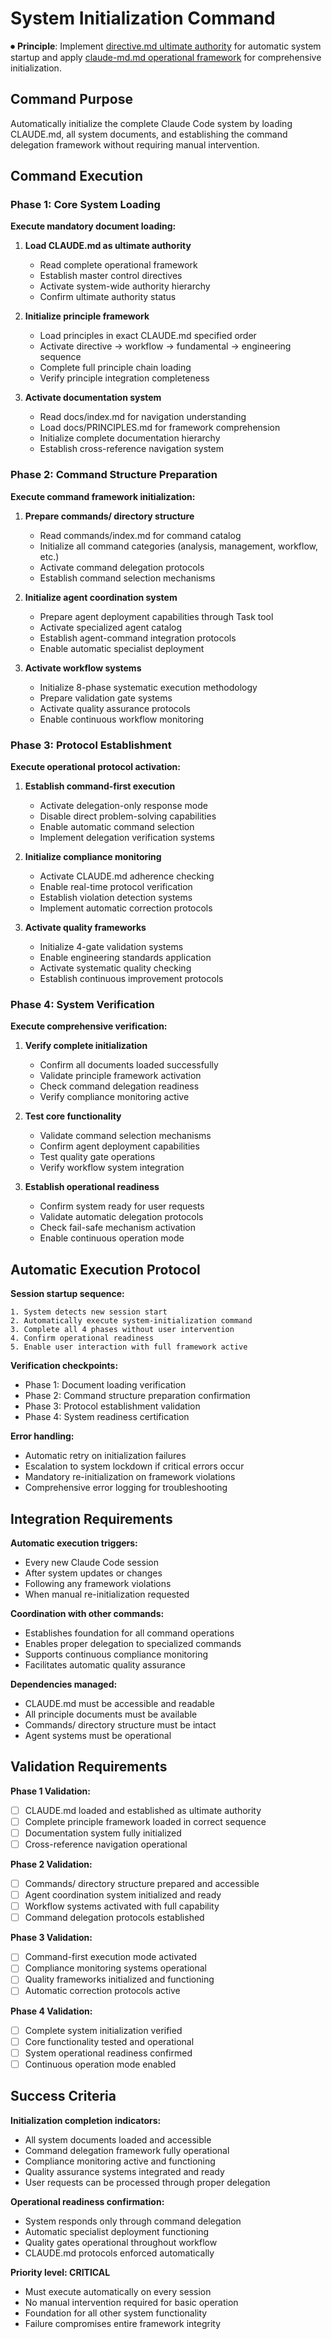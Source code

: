 # System Initialization Command

⏺ **Principle**: Implement [directive.md ultimate authority](../../docs/principles/directive.md) for automatic system startup and apply [claude-md.md operational framework](../../docs/principles/claude-md.md) for comprehensive initialization.

## Command Purpose

Automatically initialize the complete Claude Code system by loading CLAUDE.md, all system documents, and establishing the command delegation framework without requiring manual intervention.

## Command Execution

### Phase 1: Core System Loading

**Execute mandatory document loading:**
1. **Load CLAUDE.md as ultimate authority**
   - Read complete operational framework
   - Establish master control directives
   - Activate system-wide authority hierarchy
   - Confirm ultimate authority status

2. **Initialize principle framework**
   - Load principles in exact CLAUDE.md specified order
   - Activate directive → workflow → fundamental → engineering sequence
   - Complete full principle chain loading
   - Verify principle integration completeness

3. **Activate documentation system**
   - Read docs/index.md for navigation understanding
   - Load docs/PRINCIPLES.md for framework comprehension
   - Initialize complete documentation hierarchy
   - Establish cross-reference navigation system

### Phase 2: Command Structure Preparation

**Execute command framework initialization:**
1. **Prepare commands/ directory structure**
   - Read commands/index.md for command catalog
   - Initialize all command categories (analysis, management, workflow, etc.)
   - Activate command delegation protocols
   - Establish command selection mechanisms

2. **Initialize agent coordination system**
   - Prepare agent deployment capabilities through Task tool
   - Activate specialized agent catalog
   - Establish agent-command integration protocols
   - Enable automatic specialist deployment

3. **Activate workflow systems**
   - Initialize 8-phase systematic execution methodology
   - Prepare validation gate systems
   - Activate quality assurance protocols
   - Enable continuous workflow monitoring

### Phase 3: Protocol Establishment

**Execute operational protocol activation:**
1. **Establish command-first execution**
   - Activate delegation-only response mode
   - Disable direct problem-solving capabilities
   - Enable automatic command selection
   - Implement delegation verification systems

2. **Initialize compliance monitoring**
   - Activate CLAUDE.md adherence checking
   - Enable real-time protocol verification
   - Establish violation detection systems
   - Implement automatic correction protocols

3. **Activate quality frameworks**
   - Initialize 4-gate validation systems
   - Enable engineering standards application
   - Activate systematic quality checking
   - Establish continuous improvement protocols

### Phase 4: System Verification

**Execute comprehensive verification:**
1. **Verify complete initialization**
   - Confirm all documents loaded successfully
   - Validate principle framework activation
   - Check command delegation readiness
   - Verify compliance monitoring active

2. **Test core functionality**
   - Validate command selection mechanisms
   - Confirm agent deployment capabilities
   - Test quality gate operations
   - Verify workflow system integration

3. **Establish operational readiness**
   - Confirm system ready for user requests
   - Validate automatic delegation protocols
   - Check fail-safe mechanism activation
   - Enable continuous operation mode

## Automatic Execution Protocol

**Session startup sequence:**
```
1. System detects new session start
2. Automatically execute system-initialization command
3. Complete all 4 phases without user intervention
4. Confirm operational readiness
5. Enable user interaction with full framework active
```

**Verification checkpoints:**
- Phase 1: Document loading verification
- Phase 2: Command structure preparation confirmation
- Phase 3: Protocol establishment validation
- Phase 4: System readiness certification

**Error handling:**
- Automatic retry on initialization failures
- Escalation to system lockdown if critical errors occur
- Mandatory re-initialization on framework violations
- Comprehensive error logging for troubleshooting

## Integration Requirements

**Automatic execution triggers:**
- Every new Claude Code session
- After system updates or changes
- Following any framework violations
- When manual re-initialization requested

**Coordination with other commands:**
- Establishes foundation for all command operations
- Enables proper delegation to specialized commands
- Supports continuous compliance monitoring
- Facilitates automatic quality assurance

**Dependencies managed:**
- CLAUDE.md must be accessible and readable
- All principle documents must be available
- Commands/ directory structure must be intact
- Agent systems must be operational

## Validation Requirements

**Phase 1 Validation:**
- [ ] CLAUDE.md loaded and established as ultimate authority
- [ ] Complete principle framework loaded in correct sequence
- [ ] Documentation system fully initialized
- [ ] Cross-reference navigation operational

**Phase 2 Validation:**
- [ ] Commands/ directory structure prepared and accessible
- [ ] Agent coordination system initialized and ready
- [ ] Workflow systems activated with full capability
- [ ] Command delegation protocols established

**Phase 3 Validation:**
- [ ] Command-first execution mode activated
- [ ] Compliance monitoring systems operational
- [ ] Quality frameworks initialized and functioning
- [ ] Automatic correction protocols active

**Phase 4 Validation:**
- [ ] Complete system initialization verified
- [ ] Core functionality tested and operational
- [ ] System operational readiness confirmed
- [ ] Continuous operation mode enabled

## Success Criteria

**Initialization completion indicators:**
- All system documents loaded and accessible
- Command delegation framework fully operational
- Compliance monitoring active and functioning
- Quality assurance systems integrated and ready
- User requests can be processed through proper delegation

**Operational readiness confirmation:**
- System responds only through command delegation
- Automatic specialist deployment functioning
- Quality gates operational throughout workflow
- CLAUDE.md protocols enforced automatically

**Priority level: CRITICAL**
- Must execute automatically on every session
- No manual intervention required for basic operation
- Foundation for all other system functionality
- Failure compromises entire framework integrity